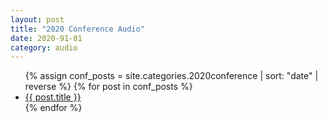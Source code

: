 ```yaml
---
layout: post
title: "2020 Conference Audio"
date: 2020-91-01
category: audio
---
```


<ul>
  {% assign conf_posts = site.categories.2020conference | sort: "date" | reverse %}
  {% for post in conf_posts %}
    <li>
      <a href="{{ post.url | relative_url }}">{{ post.title }}</a>
    </li>
  {% endfor %}
</ul>
